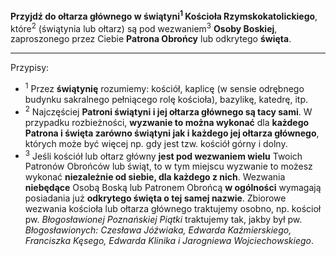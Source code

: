 **Przyjdź do ołtarza głównego w świątyni<sup>1</sup> Kościoła Rzymskokatolickiego**, które<sup>2</sup> (świątynia lub ołtarz) są pod wezwaniem<sup>3</sup> **Osoby Boskiej**, zaproszonego przez Ciebie **Patrona Obrońcy** lub odkrytego **święta**.

---
Przypisy:

- <sup>1</sup> Przez **świątynię** rozumiemy: kościół, kaplicę (w sensie odrębnego budynku sakralnego pełniącego rolę kościoła), bazylikę, katedrę, itp.
- <sup>2</sup> Najczęściej **Patroni świątyni i jej ołtarza głównego są tacy sami**. W przypadku rozbieżności, **wyzwanie to można wykonać** dla **każdego Patrona i święta zarówno świątyni jak i każdego jej ołtarza głównego**, których może być więcej np. gdy jest tzw. kościół górny i dolny.
- <sup>3</sup> Jeśli kościół lub ołtarz główny **jest pod wezwaniem wielu** Twoich Patronów Obrońców lub świąt, to w tym miejscu wyzwanie to możesz wykonać **niezależnie od siebie, dla każdego z nich**. Wezwania **niebędące** Osobą Boską lub Patronem Obrońcą **w ogólności** wymagają posiadania już **odkrytego święta o tej samej nazwie**. Zbiorowe wezwania kościoła lub ołtarza głównego traktujemy osobno, np. kościoł pw. _Błogosławionej Poznańskiej Piątki_ traktujemy tak, jakby był pw. _Błogosławionych: Czesława Jóźwiaka, Edwarda Kaźmierskiego, Franciszka Kęsego, Edwarda Klinika i Jarogniewa Wojciechowskiego_.
